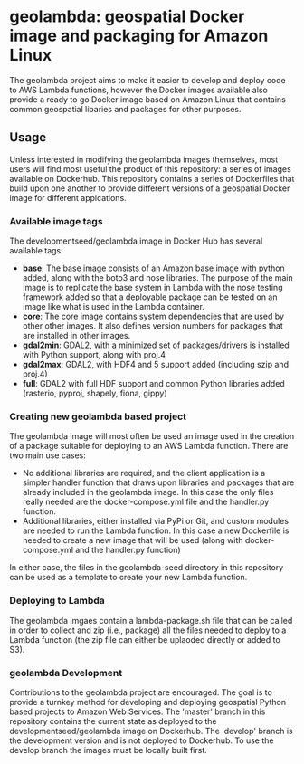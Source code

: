 # geolambda: geospatial Docker image and packaging for Amazon Linux

The geolambda project aims to make it easier to develop and deploy code to AWS Lambda functions, however the Docker images available also provide a ready to go Docker image based on Amazon Linux that contains common geospatial libaries and packages for other purposes.

## Usage

Unless interested in modifying the geolambda images themselves, most users will find most useful the product of this repository: a series of images available on Dockerhub. This repository contains a series of Dockerfiles that build upon one another to provide different versions of a geospatial Docker image for different appications.

### Available image tags

The developmentseed/geolambda image in Docker Hub has several available tags:

- **base**: The base image consists of an Amazon base image with python added, along with the boto3 and nose libraries. The purpose of the main image is to replicate the base system in Lambda with the nose testing framework added so that a deployable package can be tested on an image like what is used in the Lambda container.
- **core**: The core image contains system dependencies that are used by other other images. It also defines version numbers for packages that are installed in other images.
- **gdal2min**: GDAL2, with a minimized set of packages/drivers is installed with Python support, along with proj.4
- **gdal2max**: GDAL2, with HDF4 and 5 support added (including szip and proj.4)
- **full**: GDAL2 with full HDF support and common Python libraries added (rasterio, pyproj, shapely, fiona, gippy)

### Creating new geolambda based project

The geolambda image will most often be used an image used in the creation of a package suitable for deploying to an AWS Lambda function. There are two main use cases:

- No additional libraries are required, and the client application is a simpler handler function that draws upon libraries and packages that are already included in the geolambda image. In this case the only files really needed are the docker-compose.yml file and the handler.py function.
- Additional libraries, either installed via PyPi or Git, and custom modules are needed to run the Lambda function. In this case a new Dockerfile is needed to create a new image that will be used (along with docker-compose.yml and the handler.py function)

In either case, the files in the geolambda-seed directory in this repository can be used as a template to create your new Lambda function.

### Deploying to Lambda

The geolambda imgaes contain a lambda-package.sh file that can be called in order to collect and zip (i.e., package) all the files needed to deploy to a Lambda function (the zip file can either be uplaoded directly or added to S3).


### geolambda Development

Contributions to the geolambda project are encouraged. The goal is to provide a turnkey method for developing and deploying geospatial Python based projects to Amazon Web Services. The 'master' branch in this repository contains the current state as deployed to the developmentseed/geolambda image on Dockerhub. The 'develop' branch is the development version and is not deployed to Dockerhub. To use the develop branch the images must be locally built first.